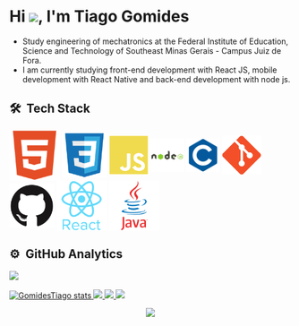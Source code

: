 
<h1 align="left">Hi <img src="https://raw.githubusercontent.com/kaueMarques/kaueMarques/master/hi.gif" width="3px">, I'm Tiago Gomides</h1>


- Study engineering of mechatronics at the Federal Institute of Education, Science and Technology of Southeast Minas Gerais - Campus Juiz de Fora. 
- I am currently studying front-end development with React JS, mobile development with React Native and back-end development with node js.


## 🛠 &nbsp;Tech Stack

<div>
      <img align="center" alt="HTML5" height="90" width="90" src="https://raw.githubusercontent.com/devicons/devicon/master/icons/html5/html5-plain.svg">     
      <img align="center" alt="CSS3" height="80" width="80" src="https://raw.githubusercontent.com/devicons/devicon/master/icons/css3/css3-original.svg">     
      <img align="center" alt="js" height="70" width="70" src="https://raw.githubusercontent.com/devicons/devicon/master/icons/javascript/javascript-plain.svg">     
      <img align="center" alt="nodjs" height="60" width="60" src="https://raw.githubusercontent.com/devicons/devicon/master/icons/nodejs/nodejs-original-wordmark.svg">              
      <img align="center" alt="c" height="60" width="60" src="https://raw.githubusercontent.com/devicons/devicon/master/icons/c/c-plain.svg">     
      <img align="center" alt="git" height="70" width="70" src="https://raw.githubusercontent.com/devicons/devicon/master/icons/git/git-original.svg">     
      <img align="center" alt="github" height="80" width="80" src="https://raw.githubusercontent.com/devicons/devicon/master/icons/github/github-original.svg"> 
      <img align="center" alt="react" height="90" width="90" src="https://raw.githubusercontent.com/devicons/devicon/master/icons/react/react-original-wordmark.svg">  
      <img align="center" alt="java" height="90" width="90" src="https://raw.githubusercontent.com/devicons/devicon/master/icons/java/java-original-wordmark.svg">  
</div>

## ⚙️ &nbsp;GitHub Analytics
![](https://komarev.com/ghpvc/?username=GomidesTiago&color=447ff7&label=Visitor+count)
<p>
  <a href="https://github.com/AdityaKumar28">
    <img width="300" src="https://github-readme-stats.vercel.app/api?username=GomidesTiago&show_icons=true&theme=github_dark&hide_border=true" alt="GomidesTiago stats"/>
    <img width="300" src="https://github-readme-streak-stats.herokuapp.com/?user=GomidesTiago&theme=github-dark-blue&hide_border=true" />
         <img width="300" src = "https://github-readme-stats.vercel.app/api/top-langs/?username=Gomidestiago&layout=compact&theme=github_dark&hide_border=true alt="GomidesTiago stats"/>
    <img src="https://activity-graph.herokuapp.com/graph?username=GomidesTiago&theme=react-dark" />
       
  </a>
</p>


<p  align="center">
<img src="https://user-images.githubusercontent.com/73097560/115834477-dbab4500-a447-11eb-908a-139a6edaec5c.gif">             
<br>

</div>
</p>
